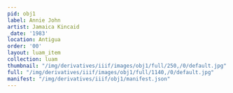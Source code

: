 ```yaml
---
pid: obj1
label: Annie John
artist: Jamaica Kincaid
_date: '1983'
location: Antigua
order: '00'
layout: luam_item
collection: luam
thumbnail: "/img/derivatives/iiif/images/obj1/full/250,/0/default.jpg"
full: "/img/derivatives/iiif/images/obj1/full/1140,/0/default.jpg"
manifest: "/img/derivatives/iiif/obj1/manifest.json"
---
```


